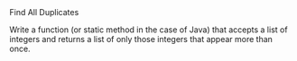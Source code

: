 <head></head>
Find All Duplicates

Write a function (or static method in the case of Java) that accepts a list of integers and returns a list of only those integers that appear more than once.
